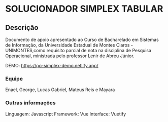 # SOLUCIONADOR SIMPLEX TABULAR

## Descrição

Documento de apoio apresentado ao Curso de Bacharelado em Sistemas de Informação, da Universidade Estadual de Montes Claros - UNIMONTES,como requisito parcial de nota na disciplina de Pesquisa Operacional, ministrada pelo professor Lenir de Abreu Júnior.

DEMO: https://po-simplex-demo.netlify.app/
### Equipe

Enael, George, Lucas Gabriel, Mateus Reis e Mayara
### Outras informações

Linguagem: Javascript
Framework: Vue
Interface: Vuetify
